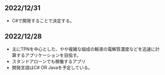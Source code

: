 ﻿## 2022/12/31
- C#で開発することで決定する。

## 2022/12/28
- 主にTPNを中心とした、やや複雑な組成の輸液の電解質濃度などを迅速に計算するアプリケーションを目指す。
- スタンドアローンでも稼働するアプリ
- 開発言語はC# OR Javaを予定している。